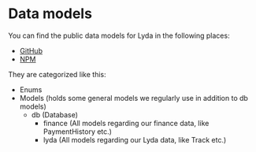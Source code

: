 # Data models

You can find the public data models for Lyda in the following places:
- [GitHub](https://github.com/targoninc/lyda-shared)
- [NPM](https://www.npmjs.com/package/@targoninc/lyda-shared)

They are categorized like this:
- Enums
- Models (holds some general models we regularly use in addition to db models)
  - db (Database)
    - finance (All models regarding our finance data, like PaymentHistory etc.)
    - lyda (All models regarding our Lyda data, like Track etc.)
